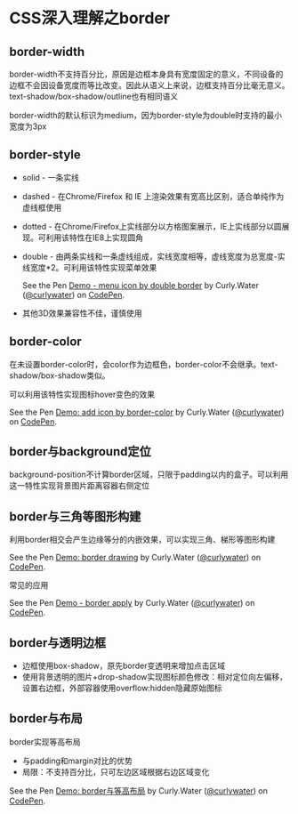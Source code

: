 # CSS深入理解之border

## border-width

border-width不支持百分比，原因是边框本身具有宽度固定的意义，不同设备的边框不会因设备宽度而等比改变。因此从语义上来说，边框支持百分比毫无意义。text-shadow/box-shadow/outline也有相同语义

border-width的默认标识为medium，因为border-style为double时支持的最小宽度为3px

## border-style

- solid - 一条实线

- dashed - 在Chrome/Firefox 和 IE 上渲染效果有宽高比区别，适合单纯作为虚线框使用

- dotted - 在Chrome/Firefox上实线部分以方格图案展示，IE上实线部分以圆展现。可利用该特性在IE8上实现圆角

- double - 由两条实线和一条虚线组成，实线宽度相等，虚线宽度为总宽度-实线宽度*2。可利用该特性实现菜单效果

  <p data-height="265" data-theme-id="0" data-slug-hash="aQMBYq" data-default-tab="css,result" data-user="curlywater" data-pen-title="Demo - menu icon by double border" class="codepen">See the Pen <a href="https://codepen.io/curlywater/pen/aQMBYq/">Demo - menu icon by double border</a> by Curly.Water (<a href="https://codepen.io/curlywater">@curlywater</a>) on <a href="https://codepen.io">CodePen</a>.</p>
  <script async src="https://static.codepen.io/assets/embed/ei.js"></script>

- 其他3D效果兼容性不佳，谨慎使用

## border-color

在未设置border-color时，会color作为边框色，border-color不会继承。text-shadow/box-shadow类似。

可以利用该特性实现图标hover变色的效果

<p data-height="265" data-theme-id="0" data-slug-hash="yQwVxM" data-default-tab="css,result" data-user="curlywater" data-pen-title="Demo: add icon by border-color" class="codepen">See the Pen <a href="https://codepen.io/curlywater/pen/yQwVxM/">Demo: add icon by border-color</a> by Curly.Water (<a href="https://codepen.io/curlywater">@curlywater</a>) on <a href="https://codepen.io">CodePen</a>.</p>
<script async src="https://static.codepen.io/assets/embed/ei.js"></script>	

## border与background定位

background-position不计算border区域，只限于padding以内的盒子。可以利用这一特性实现背景图片距离容器右侧定位

## border与三角等图形构建

利用border相交会产生边缘等分的内嵌效果，可以实现三角、梯形等图形构建

<p data-height="650" data-theme-id="0" data-slug-hash="zMbNNm" data-default-tab="js,result" data-user="curlywater" data-pen-title="Demo: border drawing" class="codepen">See the Pen <a href="https://codepen.io/curlywater/pen/zMbNNm/">Demo: border drawing</a> by Curly.Water (<a href="https://codepen.io/curlywater">@curlywater</a>) on <a href="https://codepen.io">CodePen</a>.</p>
<script async src="https://static.codepen.io/assets/embed/ei.js"></script>

常见的应用

<p data-height="265" data-theme-id="0" data-slug-hash="vQPgpN" data-default-tab="css,result" data-user="curlywater" data-pen-title="Demo - border apply" class="codepen">See the Pen <a href="https://codepen.io/curlywater/pen/vQPgpN/">Demo - border apply</a> by Curly.Water (<a href="https://codepen.io/curlywater">@curlywater</a>) on <a href="https://codepen.io">CodePen</a>.</p>
<script async src="https://static.codepen.io/assets/embed/ei.js"></script>

## border与透明边框

- 边框使用box-shadow，原先border变透明来增加点击区域
- 使用背景透明的图片+drop-shadow实现图标颜色修改：相对定位向左偏移，设置右边框，外部容器使用overflow:hidden隐藏原始图标

## border与布局

border实现等高布局

- 与padding和margin对比的优势
- 局限：不支持百分比，只可左边区域根据右边区域变化

<p data-height="265" data-theme-id="0" data-slug-hash="OaqOpX" data-default-tab="html,result" data-user="curlywater" data-pen-title="Demo: border与等高布局" class="codepen">See the Pen <a href="https://codepen.io/curlywater/pen/OaqOpX/">Demo: border与等高布局</a> by Curly.Water (<a href="https://codepen.io/curlywater">@curlywater</a>) on <a href="https://codepen.io">CodePen</a>.</p>
<script async src="https://static.codepen.io/assets/embed/ei.js"></script>

